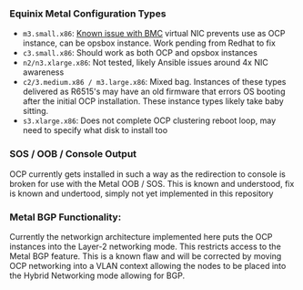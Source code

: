 ### Equinix Metal Configuration Types
- `m3.small.x86`: [Known issue with BMC](https://github.com/openshift/assisted-service/pull/4350) virtual NIC prevents use as OCP instance, can be opsbox instance. Work pending from Redhat to fix
- `c3.small.x86`: Should work as both OCP and opsbox instances
- `n2/n3.xlarge.x86`: Not tested, likely Ansible issues around 4x NIC awareness
- `c2/3.medium.x86 / m3.large.x86`: Mixed bag. Instances of these types delivered as R6515's may have an old firmware that errors OS booting after the initial OCP installation. These instance types likely take baby sitting.
- `s3.xlarge.x86`: Does not complete OCP clustering reboot loop, may need to specify what disk to install too

### SOS / OOB / Console Output
OCP currently gets installed in such a way as the redirection to console is broken for use with the Metal OOB / SOS. This is known and understood, fix is known and undertood, simply not yet implemented in this repository

### Metal BGP Functionality:
Currently the networkign architecture implemented here puts the OCP instances into the Layer-2 networking mode. This restricts access to the Metal BGP feature. This is a known flaw and will be corrected by moving OCP networking into a VLAN context allowing the nodes to be placed into the Hybrid Networking mode allowing for BGP.
